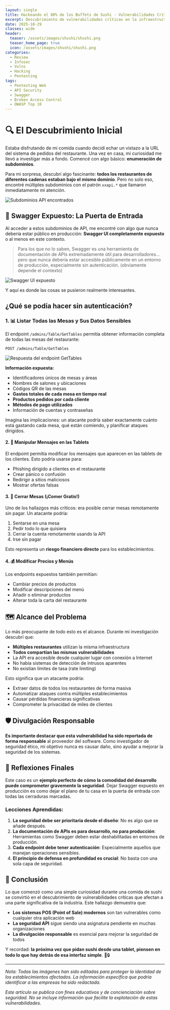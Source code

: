 ```yaml
---
layout: single
title: Hackeando el 80% de los Buffets de Sushi - Vulnerabilidades Críticas en Sistemas de Gestión
excerpt: Descubrimiento de vulnerabilidades críticas en la infraestructura compartida de múltiples restaurantes de sushi que exponen datos sensibles de clientes y permiten manipular operaciones.
date: 2025-10-29
classes: wide
header:
  teaser: /assets/images/shushi/shushi.png
  teaser_home_page: true
  icon: /assets/images/shushi/shushi.png
categories:
  - Review
  - Infosec
  - Vulns
  - Hacking
  - Pentesting
tags:
  - Pentesting Web
  - API Security
  - Swagger
  - Broken Access Control
  - OWASP Top 10
---
```


# 🔍 El Descubrimiento Inicial

Estaba disfrutando de mi comida cuando decidí echar un vistazo a la URL del sistema de pedidos del restaurante. Una vez en casa, mi curiosidad me llevó a investigar más a fondo. Comencé con algo básico: **enumeración de subdominios**.

Para mi sorpresa, descubrí algo fascinante: **todos los restaurantes de diferentes cadenas estaban bajo el mismo dominio**. Pero no solo eso, encontré múltiples subdominios con el patrón `xxapi.*` que llamaron inmediatamente mi atención.

![Subdominios API encontrados](/assets/images/shushi/apisubdomains.png)

## 🚨 Swagger Expuesto: La Puerta de Entrada

Al acceder a estos subdominios de API, me encontré con algo que nunca debería estar público en producción: **Swagger UI completamente expuesto** o al menos en este contexto. 

> Para los que no lo saben, Swagger es una herramienta de documentación de APIs extremadamente útil para desarrolladores... pero que nunca debería estar accesible públicamente en un entorno de producción, especialmente sin autenticación. (obviamente depende el contexto)

![Swagger UI expuesto](/assets/images/shushi/Swagger.png)

Y aquí es donde las cosas se pusieron realmente interesantes.

## ¿Qué se podía hacer sin autenticación?

### 1. 📊 Listar Todas las Mesas y Sus Datos Sensibles

El endpoint `/admins/Table/GetTables` permitía obtener información completa de todas las mesas del restaurante:

```
POST /admins/Table/GetTables
```

![Respuesta del endpoint GetTables](/assets/images/shushi/GetTables.png)

**Información expuesta:**
- Identificadores únicos de mesas y áreas
- Nombres de salones y ubicaciones
- Códigos QR de las mesas
- **Gastos totales de cada mesa en tiempo real**
- **Productos pedidos por cada cliente**
- **Métodos de pago utilizados**
- Información de cuentas y contraseñas

Imagina las implicaciones: un atacante podría saber exactamente cuánto está gastando cada mesa, qué están comiendo, y planificar ataques dirigidos.

#### 2. 📱 Manipular Mensajes en las Tablets

El endpoint permitía modificar los mensajes que aparecen en las tablets de los clientes. Esto podría usarse para:
- Phishing dirigido a clientes en el restaurante
- Crear pánico o confusión
- Redirigir a sitios maliciosos
- Mostrar ofertas falsas

#### 3. 💸 Cerrar Mesas (¡Comer Gratis!)

Uno de los hallazgos más críticos: era posible cerrar mesas remotamente sin pagar. Un atacante podría:
1. Sentarse en una mesa
2. Pedir todo lo que quisiera
3. Cerrar la cuenta remotamente usando la API
4. Irse sin pagar

Esto representa un **riesgo financiero directo** para los establecimientos.

#### 4. 💰 Modificar Precios y Menús

Los endpoints expuestos también permitían:
- Cambiar precios de productos
- Modificar descripciones del menú
- Añadir o eliminar productos
- Alterar toda la carta del restaurante

## 🗺️ Alcance del Problema

Lo más preocupante de todo esto es el alcance. Durante mi investigación descubrí que:

- **Múltiples restaurantes** utilizan la misma infraestructura
- **Todos compartían las mismas vulnerabilidades**
- La API era accesible desde cualquier lugar con conexión a Internet
- No había sistemas de detección de intrusos aparentes
- No existían límites de tasa (rate limiting)

Esto significa que un atacante podría:
- Extraer datos de todos los restaurantes de forma masiva
- Automatizar ataques contra múltiples establecimientos
- Causar pérdidas financieras significativas
- Comprometer la privacidad de miles de clientes


## 🛡️ Divulgación Responsable

**Es importante destacar que esta vulnerabilidad ha sido reportada de forma responsable** al proveedor del software. Como investigador de seguridad ético, mi objetivo nunca es causar daño, sino ayudar a mejorar la seguridad de los sistemas.

## 💭 Reflexiones Finales

Este caso es un **ejemplo perfecto de cómo la comodidad del desarrollo puede comprometer gravemente la seguridad**. Dejar Swagger expuesto en producción es como dejar el plano de tu casa en la puerta de entrada con todas las cerraduras marcadas.

### Lecciones Aprendidas:

1. **La seguridad debe ser prioritaria desde el diseño**: No es algo que se añade después.
2. **La documentación de APIs es para desarrollo, no para producción**: Herramientas como Swagger deben estar deshabilitadas en entornos de producción.
3. **Cada endpoint debe tener autenticación**: Especialmente aquellos que manejan operaciones sensibles.
4. **El principio de defensa en profundidad es crucial**: No basta con una sola capa de seguridad.

## 🚀 Conclusión

Lo que comenzó como una simple curiosidad durante una comida de sushi se convirtió en el descubrimiento de vulnerabilidades críticas que afectan a una parte significativa de la industria. Este hallazgo demuestra que:

- **Los sistemas POS (Point of Sale) modernos** son tan vulnerables como cualquier otra aplicación web
- **La seguridad API** sigue siendo una asignatura pendiente en muchas organizaciones
- **La divulgación responsable** es esencial para mejorar la seguridad de todos

Y recordad: **la próxima vez que pidan sushi desde una tablet, piensen en todo lo que hay detrás de esa interfaz simple**. 🍣🔒

---

*Nota: Todas las imágenes han sido editadas para proteger la identidad de los establecimientos afectados. La información específica que podría identificar a las empresas ha sido redactada.*

*Este artículo se publica con fines educativos y de concienciación sobre seguridad. No se incluye información que facilite la explotación de estas vulnerabilidades.*

